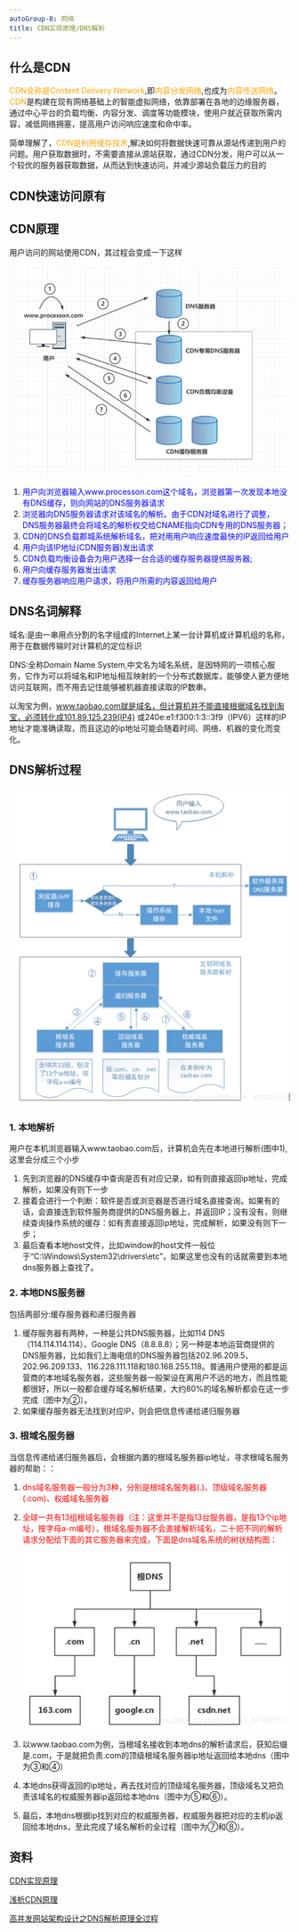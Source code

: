 ```yaml
---
autoGroup-8: 网络
title: CDN实现原理/DNS解析
---
```

## 什么是CDN
<span style="color: orange">CDN全称是Content Delivery Network</span>,即<span style="color: orange">内容分发网络</span>,也成为<span style="color: orange">内容传送网络</span>。<span style="color: orange">CDN</span>是构建在现有网络基础上的智能虚拟网络，依靠部署在各地的边缘服务器，通过中心平台的负载均衡、内容分发、调度等功能模块，使用户就近获取所需内容，减低网络拥塞，提高用户访问响应速度和命中率。

简单理解了，<span style="color: orange">CDN是利用缓存技术</span>,解决如何将数据快速可靠从源站传递到用户的问题。用户获取数据时，不需要直接从源站获取，通过CDN分发，用户可以从一个较优的服务器获取数据，从而达到快速访问，并减少源站负载压力的目的

## CDN快速访问原有

## CDN原理

用户访问的网站使用CDN，其过程会变成一下这样

![用户访问网站使用CDN](./images/1371705100-bf4a89f4b942e961_fix732.jpg)

1. <span style="color: blue">用户向浏览器输入www.processon.com这个域名，浏览器第一次发现本地没有DNS缓存，则向网站的DNS服务器请求</span>
2. <span style="color: blue">浏览器向DNS服务器请求对该域名的解析。由于CDN对域名进行了调整，DNS服务器最终会将域名的解析权交给CNAME指向CDN专用的DNS服务器；</span>
3. <span style="color: blue">CDN的DNS负载郡城系统解析域名，把对用用户响应速度最快的IP返回给用户</span>
4. <span style="color: blue">用户向该IP地址(CDN服务器)发出请求</span>
5. <span style="color: blue">CDN负载均衡设备会为用户选择一台合适的缓存服务器提供服务器;</span>
6. <span style="color: blue">用户向缓存服务器发出请求</span>
7. <span style="color: blue">缓存服务器响应用户请求，将用户所需的内容返回给用户</span>



## DNS名词解释
域名:是由一串用点分割的名字组成的Internet上某一台计算机或计算机组的名称，用于在数据传输时对计算机的定位标识

DNS:全称Domain Name System,中文名为域名系统，是因特网的一项核心服务，它作为可以将域名和IP地址相互映射的一个分布式数据库，能够使人更方便地访问互联网，而不用去记住能够被机器直接读取的IP数串。

以淘宝为例，www.taobao.com就是域名，但计算机并不能直接根据域名找到淘宝，必须转化成101.89.125.239(IP4)
或240e:e1:f300:1:3::3f9（IPV6）这样的IP地址才能准确读取，而且这边的ip地址可能会随着时间、网络、机器的变化而变化。

## DNS解析过程
![DNS解析过程](./images/13587608-1af8625d1d0d3829.png)

### 1. 本地解析
用户在本机浏览器输入www.taobao.com后，计算机会先在本地进行解析(图中1),这里会分成三个小步
1. 先到浏览器的DNS缓存中查询是否有对应记录，如有则直接返回ip地址，完成解析，如果没有则下一步
2. 接着会进行一个判断：软件是否或浏览器是否进行域名直接查询。如果有的话，会直接连到软件服务商提供的DNS服务器上，并返回IP；没有没有，则继续查询操作系统的缓存：如有责直接返回ip地址，完成解析，如果没有则下一步；
3. 最后查看本地host文件，比如window的host文件一般位于“C:\Windows\System32\drivers\etc”，如果这里也没有的话就需要到本地dns服务器上查找了。

### 2. 本地DNS服务器
包括两部分:缓存服务器和递归服务器
1. 缓存服务器有两种，一种是公共DNS服务器，比如114 DNS（114.114.114.114）、Google DNS（8.8.8.8）；另一种是本地运营商提供的DNS服务器，比如我们上海电信的DNS服务器包括202.96.209.5、202.96.209.133、116.228.111.118和180.168.255.118。普通用户使用的都是运营商的本地域名服务器，这些服务器一般架设在离用户不远的地方，而且性能都很好，所以一般都会缓存域名解析结果，大约80%的域名解析都会在这一步完成（图中为②）。
2. 如果缓存服务器无法找到对应IP，则会把信息传递给递归服务器
### 3. 根域名服务器
当信息传递给递归服务器后，会根据内置的根域名服务器ip地址，寻求根域名服务器的帮助：：

1. <span style="color: red">dns域名服务器一般分为3种，分别是根域名服务器(.)、顶级域名服务器(.com)、权威域名服务器</span>
2. <span style="color: red">全球一共有13组根域名服务器（注：这里并不是指13台服务器，是指13个ip地址，按字母a-m编号），根域名服务器不会直接解析域名，二十把不同的解析请求分配给下面的其它服务器来完成，下面是dns域名系统的树状结构图：</span>

    ![根域名服务器](./images/13587608-92a39dd3d691b8b8.png)
3. 以www.taobao.com为例，当根域名接收到本地dns的解析请求后，获知后缀是.com，于是就把负责.com的顶级根域名服务器ip地址返回给本地dns（图中为③和④）
4. 本地dns获得返回的ip地址，再去找对应的顶级域名服务器，顶级域名又把负责该域名的权威服务器ip返回给本地dns（图中为⑤和⑥）。
5. 最后，本地dns根据ip找到对应的权威服务器，权威服务器把对应的主机ip返回给本地dns，至此完成了域名解析的全过程（图中为⑦和⑧）。


## 资料
[CDN实现原理](https://www.cnblogs.com/natee/p/15057123.html)

[浅析CDN原理](https://segmentfault.com/a/1190000039045541)

[高并发网站架构设计之DNS解析原理全过程](https://zhuanlan.zhihu.com/p/269239315)
